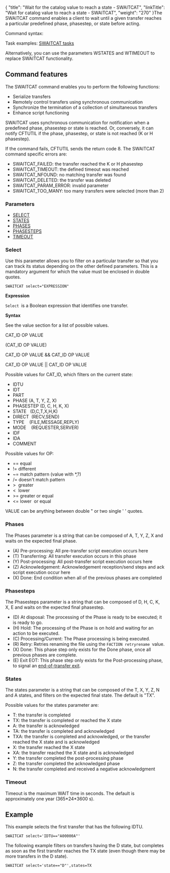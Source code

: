 {
    "title": "Wait for the catalog value to reach a state - SWAITCAT",
    "linkTitle": "Wait for catalog value to reach a state - SWAITCAT",
    "weight": "270"
}The SWAITCAT command enables a client to wait until
a given transfer reaches a particular predefined phase, phasestep, or state before acting.

Command syntax:

Task examples: [SWAITCAT tasks](../sync_transfer_request_tasks)

Alternatively, you can use the parameters WSTATES and WTIMEOUT to replace SWAITCAT functionality.

## Command features

The SWAITCAT command enables you to perform the following functions:

-   Serialize transfers
-   Remotely control
    transfers using synchronous communication
-   Synchronize the
    termination of a collection of simultaneous transfers
-   Enhance script
    functioning

SWAITCAT uses synchronous communication for notification when a predefined
phase, phasestep or state is reached. Or, conversely, it can notify CFTUTIL if the
phase, phasestep, or state
is not reached (K or H phasestep).

If the command fails, CFTUTIL sends the return code 8. The SWAITCAT
command specific errors are:

-   SWAITCAT\_FAILED:
    the transfer reached the K or H phasestep
-   SWAITCAT\_TIMEOUT:
    the defined timeout was reached
-   SWAITCAT\_NFOUND:
    no matching transfer was found
-   SWAITCAT\_DELETED:
    the transfer was deleted
-   SWAITCAT\_PARAM\_ERROR: invalid parameter
-   SWAITCAT\_TOO\_MANY:
    too many transfers were selected (more than 2)

### Parameters

-   [SELECT](../../../c_intro_userinterfaces/command_summary/parameter_intro/select)
-   [STATES](../../../c_intro_userinterfaces/command_summary/parameter_intro/states)
-   [PHASES](../../../c_intro_userinterfaces/command_summary/parameter_intro/phases)
-   [PHASESTEPS](../../../c_intro_userinterfaces/command_summary/parameter_intro/phasesteps)
-   [TIMEOUT](../../../c_intro_userinterfaces/command_summary/parameter_intro/timeout)

### Select

Use this parameter allows you to filter on a particular transfer so that you can track its status depending on the other defined parameters. This is a
mandatory argument for which the value must be enclosed in double quotes.


    SWAITCAT select="EXPRESSION"

**Expression**

`Select `is a Boolean expression that identifies one transfer.

**Syntax**

See the value section for a list of possible values.

CAT\_ID OP VALUE

(CAT\_ID OP VALUE)

CAT\_ID OP VALUE && CAT\_ID OP VALUE

CAT\_ID OP VALUE || CAT\_ID OP VALUE

Possible values for CAT\_ID, which filters on the current state:

-   IDTU
-   IDT
-   PART
-   PHASE (A, T, Y, Z, X)
-   PHASESTEP (D, C, H, K, X)
-   STATE   (D,C,T,X,H,K)
-   DIRECT  (RECV,SEND)
-   TYPE    (FILE,MESSAGE,REPLY)
-   MODE    (REQUESTER,SERVER)
-   IDF     
-   IDA
-   COMMENT

Possible values for OP:

-   == equal
-   != different
-   ~= match pattern
    (value with \*,?)
-   /= doesn't match
    pattern
-   &gt;  greater
-   &lt;  lower
-   &gt;= greater or
    equal
-   &lt;= lower  or
    equal

VALUE can be anything between double " or two single ' ' quotes.

### Phases

The Phases parameter is a string that can be composed of A, T, Y, Z, X and waits on the expected final phase.

-   \(A\) Pre-processing: All pre-transfer script execution occurs here
-   \(T\) Transferring: All transfer execution occurs in this phase
-   \(Y\) Post-processing: All post-transfer script execution occurs here
-   \(Z\) Acknowledgement: Acknowledgement reception/send steps and ack script execution occur here
-   \(X\) Done: End condition when all of the previous phases are completed

### Phasesteps

The Phasesteps parameter is a string that can be composed of D, H, C, K, X, E and waits on the expected final phasestep.

-   \(D\) At disposal: The processing of the Phase is ready to be executed; it is ready to go.
-   \(H\) Hold: The processing of the Phase is on hold and waiting for an action to be executed.
-   \(C\) Processing/Current: The Phase processing is being executed.
-   \(R\) Retry: Retries renaming the file using the `FACTION retryrename `value.
-   \(X\) Done: This phase step only exists for the Done phase, once all previous phases are complete.
-   \(E\) Exit EOT: This phase step only exists for the Post-processing phase, to signal an [end-of-transfer exit](../../managing_exits/about_the_end_of_transfer_type_exit).

### States

The states parameter is a string that can be composed of the T, X, Y, Z, N and A states, and filters on the expected final state. The default is "TX".

Possible values for the states parameter are:

-   T: the transfer
    is completed
-   TX: the transfer is completed or reached the X state
-   A: the
    transfer is acknowledged
-   TA: the transfer is completed and acknowledged
-   TXA: the transfer is completed and acknowledged, or the transfer reached the X state and is acknowledged
-   X: the transfer
    reached the X state
-   XA: the transfer
    reached the X state and is acknowledged
-   Y: the transfer completed the post-processing phase
-   Z: the transfer completed the acknowledged phase
-   N: the transfer completed and received a negative acknowledgment

### Timeout

Timeout is the maximum WAIT time in seconds. The default is approximately
one year (365\*24\*3600 s).

## Example

This example selects the first transfer that has the following IDTU.


    SWAITCAT select='IDTU=="A00000A"'

The following example filters on transfers having the D state, but completes as soon as the first transfer reaches the TX state (even though there may be more transfers in the D state).


    SWAITCAT select='state=="D"',states=TX
